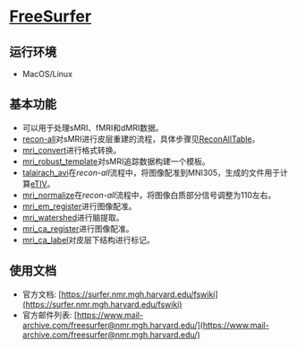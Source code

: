 # [FreeSurfer](https://surfer.nmr.mgh.harvard.edu/)

## 运行环境

* MacOS/Linux

## 基本功能

* 可以用于处理sMRI、fMRI和dMRI数据。
* [recon-all](http://surfer.nmr.mgh.harvard.edu/fswiki/recon-all/)对sMRI进行皮层重建的流程，具体步骤见[ReconAllTable](http://surfer.nmr.mgh.harvard.edu/fswiki/ReconAllTableStableV6.0)。
* [mri_convert](https://surfer.nmr.mgh.harvard.edu/fswiki/mri_convert)进行格式转换。
* [mri\_robust\_template](https://surfer.nmr.mgh.harvard.edu/fswiki/mri_robust_template)对sMRI追踪数据构建一个模板。
* [talairach_avi](https://surfer.nmr.mgh.harvard.edu/fswiki/talairach_avi)在*recon-all*流程中，将图像配准到MNI305，生成的文件用于计算[eTIV](https://surfer.nmr.mgh.harvard.edu/fswiki/eTIV)。
* [mri_normalize](https://surfer.nmr.mgh.harvard.edu/fswiki/mri_normalize)在*recon-all*流程中，将图像白质部分信号调整为110左右。
* [mri\_em\_register](https://surfer.nmr.mgh.harvard.edu/fswiki/mri_em_register)进行图像配准。
* [mri_watershed](https://surfer.nmr.mgh.harvard.edu/fswiki/mri_watershed)进行脑提取。
* [mri\_ca\_register](https://surfer.nmr.mgh.harvard.edu/fswiki/mri_ca_register)进行图像配准。
* [mri\_ca\_label](https://surfer.nmr.mgh.harvard.edu/fswiki/mri_ca_label)对皮层下结构进行标记。

## 使用文档

* 官方文档: [https://surfer.nmr.mgh.harvard.edu/fswiki](https://surfer.nmr.mgh.harvard.edu/fswiki)
* 官方邮件列表: [https://www.mail-archive.com/freesurfer@nmr.mgh.harvard.edu/](https://www.mail-archive.com/freesurfer@nmr.mgh.harvard.edu/)
